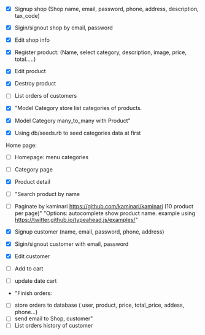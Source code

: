 - [x] Signup shop (Shop name, email, password, phone, address, description, tax_code)
- [x] Sigin/signout shop by email, password
- [x] Edit shop info

- [x] Register product: (Name, select category, description, image, price, total.....)
- [x] Edit product
- [x] Destroy product
- [ ] List orders of customers

- [x] "Model Category store list categories of products. 
- [x] Model Category many_to_many with Product"
- [x] Using db/seeds.rb to seed categories data at first

Home page: 
- [ ] Homepage: menu categories

- [ ] Category page
- [x] Product detail
- [ ] "Search product by name
- [ ] Paginate by kaminari https://github.com/kaminari/kaminari (10 product per page)"
"Options: autocomplete show product name.
example using https://twitter.github.io/typeahead.js/examples/"

- [x] Signup customer (name, email, password, phone, address)
- [x] Sigin/signout customer with email, password
- [x] Edit customer
- [ ] Add to cart
- [ ] update date cart
- "Finish orders: 
- [ ]  store orders to database ( user, product, price, total_price, addess, phone...)
- [ ]  send email to Shop, customer"
- [ ] List orders history of customer